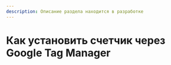 ```yaml
---
description: Описание раздела находится в разработке
---
```


# Как установить счетчик через Google Tag Manager

